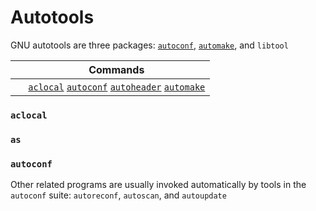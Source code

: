 # Autotools
GNU autotools are three packages: [`autoconf`][autoconf], [`automake`][automake], and `libtool`

&nbsp;  | Commands
---     | ---
&nbsp;  | [`aclocal`][aclocal] [`autoconf`][autoconf] [`autoheader`][autoheader] [`automake`][automake]

### `aclocal`
### `as`
### `autoconf`
Other related programs are usually invoked automatically by tools in the `autoconf` suite: `autoreconf`, `autoscan`, and `autoupdate`
## 
[aclocal]:                                           #aclocal                                                   '```&#10;aclocal&#10;```&#10;Place m4 macro definitions needed by `autoconf` into a single file. `aclocal` first scans for macro definitions in m4 files in its default directory (/usr/share/aclocal) and in the file acinclude.m4, then in the configure.ac file. IT generates an aclocal.m4 file that contains definitions of all m4 macros required by `autoconf`.&#10;Robbins, Arnold. _UNIX in a Nutshell_ 4th ed (2005): 16'
[autoconf]:                                          #autoconf                                                  '```&#10;autoconf&#10;```&#10;Generate a configuration script from m4 macros defined in a template file, if given, or in a configure.ac or configure.in file in the CWD. The generated script is almost invariably called "configure".&#10;Robbins, Arnold. _UNIX in a Nutshell_ 4th ed (2005): 21'
[autoheader]:                                        #autoheader                                                '```&#10;autoheader&#10;```&#10;Generate a template file of C `#define` statements from m4 macros defined in a template file, if specified, or in configure.ac or configure.in in the CWD. The generated template file is almost invariably called config.h.in or config.hin&#10;Robbins, Arnold. _UNIX in a Nutshell_ 4th ed (2005): 22'
[automake]:                                          #automake                                                  '```&#10;automake&#10;```&#10;Create GNU standards-compliant Makefile.in files from Makefile.am template files&#10;Robbins, Arnold. _UNIX in a Nutshell_ 4th ed (2005): 23'